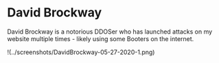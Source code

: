 # David Brockway

David Brockway is a notorious DDOSer who has launched attacks on my website multiple times - likely using some Booters on the internet.

!(../screenshots/DavidBrockway-05-27-2020-1.png)

